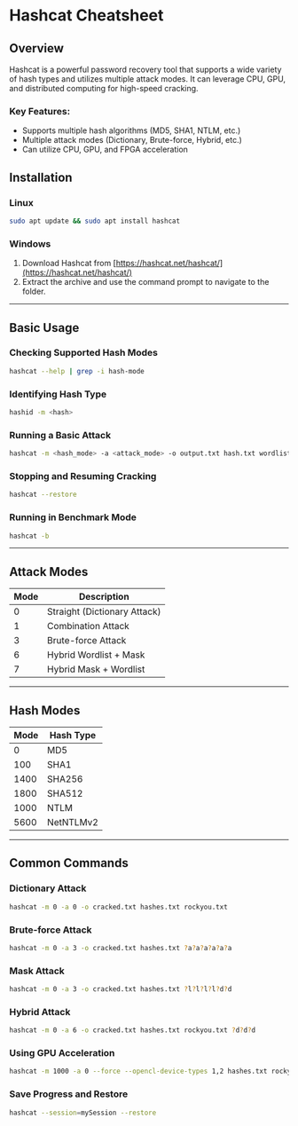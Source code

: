 # Hashcat Cheatsheet

## Overview

Hashcat is a powerful password recovery tool that supports a wide variety of hash types and utilizes multiple attack modes. It can leverage CPU, GPU, and distributed computing for high-speed cracking.

### Key Features:

- Supports multiple hash algorithms (MD5, SHA1, NTLM, etc.)
- Multiple attack modes (Dictionary, Brute-force, Hybrid, etc.)
- Can utilize CPU, GPU, and FPGA acceleration

## Installation

### Linux

```bash
sudo apt update && sudo apt install hashcat
```

### Windows

1. Download Hashcat from [https://hashcat.net/hashcat/](https://hashcat.net/hashcat/)
2. Extract the archive and use the command prompt to navigate to the folder.

---

## Basic Usage

### Checking Supported Hash Modes

```bash
hashcat --help | grep -i hash-mode
```

### Identifying Hash Type

```bash
hashid -m <hash>
```

### Running a Basic Attack

```bash
hashcat -m <hash_mode> -a <attack_mode> -o output.txt hash.txt wordlist.txt
```

### Stopping and Resuming Cracking

```bash
hashcat --restore
```

### Running in Benchmark Mode

```bash
hashcat -b
```

---

## Attack Modes

| Mode | Description                  |
| ---- | ---------------------------- |
| 0    | Straight (Dictionary Attack) |
| 1    | Combination Attack           |
| 3    | Brute-force Attack           |
| 6    | Hybrid Wordlist + Mask       |
| 7    | Hybrid Mask + Wordlist       |

---

## Hash Modes

| Mode | Hash Type |
| ---- | --------- |
| 0    | MD5       |
| 100  | SHA1      |
| 1400 | SHA256    |
| 1800 | SHA512    |
| 1000 | NTLM      |
| 5600 | NetNTLMv2 |

---

## Common Commands

### Dictionary Attack

```bash
hashcat -m 0 -a 0 -o cracked.txt hashes.txt rockyou.txt
```

### Brute-force Attack

```bash
hashcat -m 0 -a 3 -o cracked.txt hashes.txt ?a?a?a?a?a?a
```

### Mask Attack

```bash
hashcat -m 0 -a 3 -o cracked.txt hashes.txt ?l?l?l?l?d?d
```

### Hybrid Attack

```bash
hashcat -m 0 -a 6 -o cracked.txt hashes.txt rockyou.txt ?d?d?d
```

### Using GPU Acceleration

```bash
hashcat -m 1000 -a 0 --force --opencl-device-types 1,2 hashes.txt rockyou.txt
```

### Save Progress and Restore

```bash
hashcat --session=mySession --restore

```
